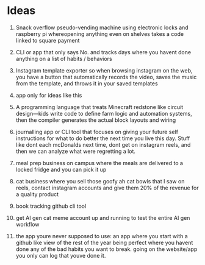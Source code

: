 # Ideas

1. Snack overflow pseudo-vending machine using electronic locks and raspberry pi whereopening anything even on shelves takes a code linked to square payment

2. CLI or app that only says No. and tracks days where you havent done anything on a list of habits / behaviors

3. Instagram template exporter so when browsing instagram on the web, you have a button that automatically records the video, saves the music from the template, and throws it in your saved templates

4. app only for ideas like this

5. A programming language that treats Minecraft redstone like circuit design—kids write code to define farm logic and automation systems, then the compiler generates the actual block layouts and wiring

6. journalling app or CLI tool that focuses on giving your future self instructions for what to do better the next time you live this day. Stuff like dont each mcDonalds next time, dont get on instagram reels, and then we can analyze what were regretting a lot. 


7. meal prep business on campus where the meals are delivered to a locked fridge and you can pick it up

8. cat business where you sell those goofy ah cat bowls that I saw on reels, contact instagram accounts and give them 20% of the revenue for a quality product

9. book tracking github cli tool

10. get AI gen cat meme account up and running to test the entire AI gen workflow

11. the app youre never supposed to use: an app where you start with a github like view of the rest of the year being perfect where you havent done any of the bad habits you want to break. going on the website/app you only can log that youve done it. 


